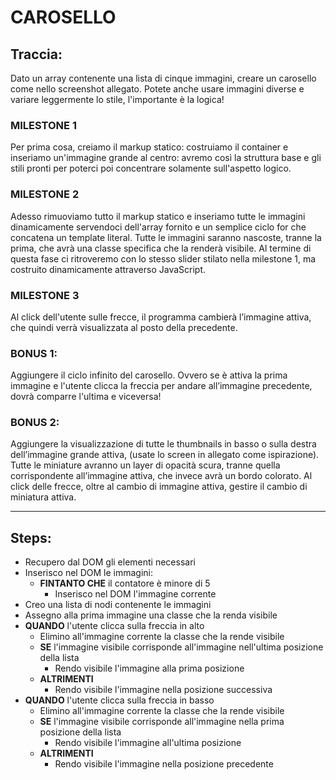 # CAROSELLO

## Traccia:

Dato un array contenente una lista di cinque immagini, creare un carosello come nello screenshot allegato. Potete anche usare immagini diverse e variare leggermente lo stile, l'importante è la logica!

### MILESTONE 1

Per prima cosa, creiamo il markup statico: costruiamo il container e inseriamo un'immagine grande al centro: avremo così la struttura base e gli stili pronti per poterci poi concentrare solamente sull'aspetto logico.

### MILESTONE 2

Adesso rimuoviamo tutto il markup statico e inseriamo tutte le immagini dinamicamente servendoci dell'array fornito e un semplice ciclo for che concatena un template literal.
Tutte le immagini saranno nascoste, tranne la prima, che avrà una classe specifica che la renderà visibile.
Al termine di questa fase ci ritroveremo con lo stesso slider stilato nella milestone 1, ma costruito dinamicamente attraverso JavaScript.

### MILESTONE 3

Al click dell'utente sulle frecce, il programma cambierà l’immagine attiva, che quindi verrà visualizzata al posto della precedente.

### BONUS 1:

Aggiungere il ciclo infinito del carosello. Ovvero se è attiva la prima immagine e l'utente clicca la freccia per andare all’immagine precedente, dovrà comparre l'ultima e viceversa!

### BONUS 2:

Aggiungere la visualizzazione di tutte le thumbnails in basso o sulla destra dell’immagine grande attiva, (usate lo screen in allegato come ispirazione). Tutte le miniature avranno un layer di opacità scura, tranne quella corrispondente all’immagine attiva, che invece avrà un bordo colorato.
Al click delle frecce, oltre al cambio di immagine attiva, gestire il cambio di miniatura attiva.

<hr>

## Steps:

- Recupero dal DOM gli elementi necessari
- Inserisco nel DOM le immagini:
  - **FINTANTO CHE** il contatore è minore di 5
    - Inserisco nel DOM l'immagine corrente
- Creo una lista di nodi contenente le immagini
- Assegno alla prima immagine una classe che la renda visibile
- **QUANDO** l'utente clicca sulla freccia in alto
  - Elimino all'immagine corrente la classe che la rende visibile
  - **SE** l'immagine visibile corrisponde all'immagine nell'ultima posizione della lista
    - Rendo visibile l'immagine alla prima posizione
  - **ALTRIMENTI**
    - Rendo visibile l'immagine nella posizione successiva
- **QUANDO** l'utente clicca sulla freccia in basso
  - Elimino all'immagine corrente la classe che la rende visibile
  - **SE** l'immagine visibile corrisponde all'immagine nella prima posizione della lista
    - Rendo visibile l'immagine all'ultima posizione
  - **ALTRIMENTI**
    - Rendo visibile l'immagine nella posizione precedente
